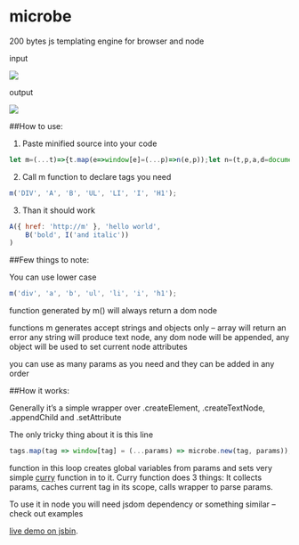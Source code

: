 # microbe
200 bytes js templating engine for browser and node

input

![](https://i.imgur.com/HVuDykf.png)

output

![](https://i.imgur.com/Yxtij8c.png)

##How to use:
1.	Paste minified source into your code
```javascript
let m=(...t)=>{t.map(e=>window[e]=(...p)=>n(e,p));let n=(t,p,a,d=document)=>(t=d.createElement(t),p.map(e=>{if((a=e.blur)||e.big){t.appendChild(a?e:d.createTextNode(e))}else for(a in e)t[a]=e[a]}),t)}
```
2.	Call m function to declare tags you need
```javascript
m('DIV', 'A', 'B', 'UL', 'LI', 'I', 'H1');
```
3.	Than it should work
```javascript
A({ href: 'http://m' }, 'hello world',
    B('bold', I('and italic'))
)
```

##Few things to note:

You can use lower case 
```javascript
m('div', 'a', 'b', 'ul', 'li', 'i', 'h1');
```

function generated by m() will always return a dom node

functions m generates accept strings and objects only – array will return an error
any string will produce text node, any dom node will be appended, any object will be used to set current node attributes

you can use as many params as you need and they can be added in any order

##How it works:

Generally it’s a simple wrapper over .createElement, .createTextNode, .appendChild and .setAttribute

The only tricky thing about it is this line
```javascript
tags.map(tag => window[tag] = (...params) => microbe.new(tag, params)),
```
function in this loop creates global variables from params and sets very simple [curry](https://en.wikipedia.org/wiki/Currying) function in to it.
Curry function does 3 things:
It collects params, caches current tag in its scope, calls wrapper to parse params.

To use it in node you will need jsdom dependency or something similar – check out examples

[live demo on jsbin](https://jsbin.com/zawimed/edit?js,output).
